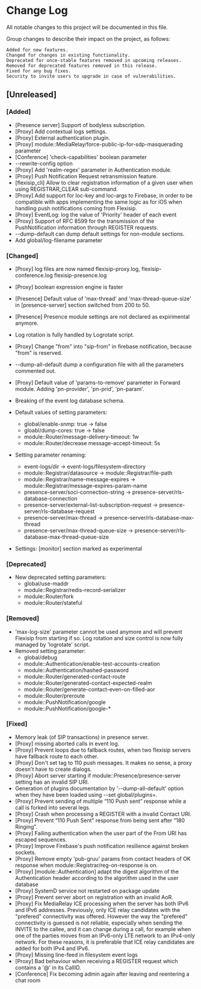 # Change Log

All notable changes to this project will be documented in this file.

Group changes to describe their impact on the project, as follows:

    Added for new features.
    Changed for changes in existing functionality.
    Deprecated for once-stable features removed in upcoming releases.
    Removed for deprecated features removed in this release.
    Fixed for any bug fixes.
    Security to invite users to upgrade in case of vulnerabilities.

## [Unreleased]

### [Added]
 - [Presence server] Support of bodyless subscription.
 - [Proxy] Add contextual logs settings.
 - [Proxy] External authentication plugin.
 - [Proxy] module::MediaRelay/force-public-ip-for-sdp-masquerading parameter
 - [Conference] 'check-capabilities' boolean parameter
 - --rewrite-config option
 - [Proxy] Add 'realm-regex' parameter in Authentication module.
 - [Proxy] Push Notification Request retransmission feature.
 - [flexisip_cli] Allow to clear registration information of a given user when using REGISTRAR_CLEAR
   sub-command.
 - [Proxy] Add support for loc-key and loc-args to Firebase, in order to be compatible with apps implementing the same logic as for iOS when handling push notifications coming from Flexisip.
 - [Proxy] EventLog: log the value of 'Priority' header of each event
 - [Proxy] Support of RFC 8599 for the transmission of the PushNotification information through REGISTER requests.
 - --dump-default can dump default settings for non-module sections.
 - Add global/log-filename parameter
 
### [Changed]
 - [Proxy] log files are now named flexisip-proxy.log, flexisip-conference.log flexisip-presence.log
 - [Proxy] boolean expression engine is faster
 - [Presence] Default value of 'max-thread' and 'max-thread-queue-size' in [presence-server] section
   switched from 200 to 50.
 - [Presence] Presence module settings are not declared as expirimental anymore.
 - Log rotation is fully handled by Logrotate script.
 - [Proxy] Change "from" into "sip-from" in firebase notification, because "from" is reserved.
 - --dump-all-default dump a configuration file with all the parameters commented out.
 - [Proxy] Default value of 'params-to-remove' parameter in Forward module. Adding 'pn-provider',
   'pn-prid', 'pn-param'.
 - Breaking of the event log database schema.
 - Default values of setting parameters:
   - global/enable-snmp: true -> false
   - gloabl/dump-cores: true -> false
   - module::Router/message-delivery-timeout: 1w
   - module::Router/decrease message-accept-timeout: 5s

 - Setting parameter renaming:
   - event-logs/dir -> event-logs/filesystem-directory
   - module::Registrar/datasource -> module::Registrar/file-path
   - module::Registrar/name-message-expires -> module::Registrar/message-expires-param-name
   - presence-server/soci-connection-string -> presence-server/rls-database-connection
   - presence-server/external-list-subscription-request -> presence-server/rls-database-request
   - presence-server/max-thread -> presence-server/rls-database-max-thread
   - presence-server/max-thread-queue-size -> presence-server/rls-database-max-thread-queue-size

 - Settings: [monitor] section marked as experimental

### [Deprecated]
 - New deprecated setting parameters:
   - global/use-maddr
   - module::Registrar/redis-record-serializer
   - module::Router/fork
   - module::Router/stateful
 

### [Removed]
 - 'max-log-size' parameter cannot be used anymore and will prevent Flexisip from starting if so.
   Log rotation and size control is now fully managed by 'logrotate' script.
 - Removed setting parameter:
   - global/debug
   - module::Authentication/enable-test-accounts-creation
   - module::Authentication/hashed-password
   - module::Router/generated-contact-route
   - module::Router/generated-contact-expected-realm
   - module::Router/generate-contact-even-on-filled-aor
   - module::Router/preroute
   - module::PushNotification/google
   - module::PushNotification/google-*
   

### [Fixed]
 - Memory leak (of SIP transactions) in presence server.
 - [Proxy] missing aborted calls in event log.
 - [Proxy] Prevent loops due to fallback routes, when two flexisip servers have fallback route to each other.
 - [Proxy] Don't set tag to 110 push messages. It makes no sense, a proxy doesn't have to create dialogs.
 - [Proxy] Abort server starting if module::Presence/presence-server setting has an invalid SIP URI.
 - Generation of plugins documentation by '--dump-all-default' option when they have been loaded using
   --set global/plugins=<plugin-list>.
 - [Proxy] Prevent sending of multiple “110 Push sent” response while a call is forked into several legs.
 - [Proxy] Crash when processing a REGISTER with a invalid Contact URI.
 - [Proxy] Prevent “110 Push Sent” response from being sent after “180 Ringing”.
 - [Proxy] Failing authentication when the user part of the From URI has escaped sequences.
 - [Proxy] Improve Firebase's push notification resilience against broken sockets.
 - [Proxy] Remove empty 'pub-gruu' params from contact headers of OK response when module::Registrar/reg-on-response is on.
 - [Proxy] [module::Authentication] adapt the digest algorithm of the Authentication header according to the algorithm used in the user database
 - [Proxy] SystemD service not restarted on package update
 - [Proxy] Prevent server abort on registration with an invalid AoR.
 - [Proxy] Fix MediaRelay ICE processing when the server has both IPv6 and IPv6 addresses.
           Previously, only ICE relay candidates with the "prefered" connectivity was offered. However the way the "prefered" connectivity is guessed is not reliable,
           especially when sending the INVITE to the callee, and it can change during a call, for example when one of the parties moves from an IPv6-only LTE network to an IPv4-only network.
           For these reasons, it is preferable that ICE relay candidates are added for both IPv4 and IPv6.
 - [Proxy] Missing line-feed in filesystem event logs
 - [Proxy] Bad behaviour when receiving a REGISTER request which contains a '@' in its CallID.
 - [Conference] Fix becoming admin again after leaving and reentering a chat room
